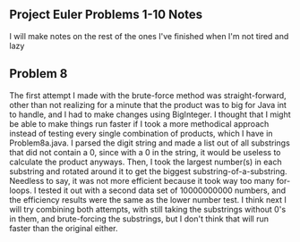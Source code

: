 Project Euler Problems 1-10 Notes
----------------------------------
I will make notes on the rest of the ones I've finished when I'm not tired and lazy

Problem 8
----------
The first attempt I made with the brute-force method was straight-forward, other than not realizing for a minute that the product was to big for Java int to handle, and I had to make changes using BigInteger. I thought that I might be able to make things run faster if I took a more methodical approach instead of testing every single combination of products, which I have in Problem8a.java. I parsed the digit string and made a list out of all substrings that did not contain a 0, since with a 0 in the string, it would be useless to calculate the product anyways. Then, I took the largest number(s) in each substring and rotated around it to get the biggest substring-of-a-substring. Needless to say, it was not more efficient because it took way too many for-loops. I tested it out with a second data set of 10000000000 numbers, and the efficiency results were the same as the lower number test. I think next I will try combining both attempts, with still taking the substrings without 0's in them, and brute-forcing the substrings, but I don't think that will run faster than the original either.